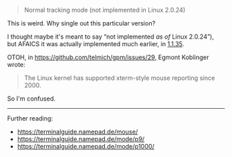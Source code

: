 > Normal tracking mode (not implemented in Linux 2.0.24)

This is weird. Why single out this particular version?

I thought maybe it's meant to say “not implemented *as of* Linux 2.0.24”),
but AFAICS it was actually implemented much earlier, in
[1.1.35](https://git.kernel.org/pub/scm/linux/kernel/git/history/history.git/commit/?id=f48455d2222abd02d9a3b4e98096bb7f05045779).

OTOH, in <https://github.com/telmich/gpm/issues/29>, Egmont Koblinger wrote:

> The Linux kernel has supported xterm-style mouse reporting since 2000.

So I'm confused.

---

Further reading:

* https://terminalguide.namepad.de/mouse/
* https://terminalguide.namepad.de/mode/p9/
* https://terminalguide.namepad.de/mode/p1000/
